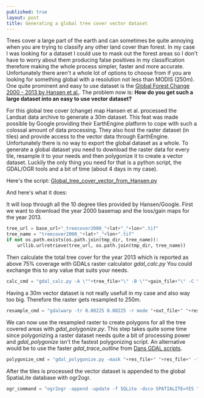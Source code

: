 ```yaml
---
published: true
layout: post
title: Generating a global tree cover vector dataset
---
```


Trees cover a large part of the earth and can sometimes be quite annoying when you are trying to classify any other land cover than forest. In my case I was looking for a dataset I could use to mask out the forest areas so I don't have to worry about them producing false positives in my classification therefore making the whole process simpler, faster and more accurate. Unfortunately there aren't a whole lot of options to choose from if you are looking for something global with a resolution not less than MODIS (250m). One quite prominent and easy to use dataset is the [Global Forest Change 2000 - 2013 by Hansen et al.](http://earthenginepartners.appspot.com/science-2013-global-forest). The problem now is: **How do you get such a large dataset into an easy to use vector dataset?** 

For this global tree cover (change) map Hansen et al. processed the Landsat data archive to generate a 30m dataset. This feat was made possible by Google providing their EarthEngine platform to cope with such a colossal amount of data processing. They also host the raster dataset (in tiles) and provide access to the vector data through EarthEngine. Unfortunately there is no way to export the global dataset as a whole. To generate a global dataset you need to download the raster data for every tile, resample it to your needs and then polygonize it to create a vector dataset. Luckily the only thing you need for that is a python script, the GDAL/OGR tools and a bit of time (about 4 days in my case).

Here's the script: [Global_tree_cover_vector_from_Hansen.py](https://gist.github.com/kr-stn/43ba82517327669f0f3e)

And here's what it does:

It will loop through all the 10 degree tiles provided by Hansen/Google.
First we want to download the year 2000 basemap and the loss/gain maps for the year 2013.

```python
tree_url = base_url+"_treecover2000_"+lat+"_"+lon+".tif"
tree_name = "treecover2000_"+lat+"_"+lon+".tif"
if not os.path.exists(os.path.join(tmp_dir, tree_name)):
    urllib.urlretrieve(tree_url, os.path.join(tmp_dir, tree_name))
```

Then calculate the total tree cover for the year 2013 which is reported as above 75% coverage with GDALs raster calculator *gdal_calc.py* You could exchange this to any value that suits your needs.

```python
calc_cmd = "gdal_calc.py -A \""+tree_file+"\" -B \""+gain_file+"\" -C \""+loss_file+"\" --outfile=\""+out_file+"\" --NoDataValue=0 --calc=\"1*((1*(A>75)+B-C)>0)\""
```

Having a 30m vector dataset is not really usefull in my case and also way too big. Therefore the raster gets resampled to 250m.

```python
resample_cmd = "gdalwarp -tr 0.00225 0.00225 -r mode "+out_file+" "+res_file
```

We can now use the resampled raster to create polygons for all the tree covered areas with *gdal_polygonize.py*. This step takes quite some time since polygonizing a raster dataset needs quite a bit of processing power and *gdal_polygonize* isn't the fastest polygonizing script. An alternative would be to use the faster *gdal_trace_outline* from [Dans GDAL scripts](https://github.com/gina-alaska/dans-gdal-scripts).

```python
polygonize_cmd = "gdal_polygonize.py -mask "+res_file+" "+res_file+" -f SQLite "+polygon_file
```

After the tiles is processed the vector dataset is appended to the global SpatiaLite database with ogr2ogr.

```python
ogr_command = "ogr2ogr -append -update -f SQLite -dsco SPATIALITE=YES "+final_file+" "+polygon_file+" -nln tree_cover"
```